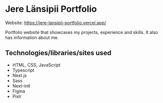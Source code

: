 # Jere Länsipii Portfolio

Website: https://jere-lansipii-portfolio.vercel.app/

Portfolio website that showcases my projects, experience and skills. It also has information about me.

## Technologies/libraries/sites used

- HTML, CSS, JavaScript
- Typescript
- Next.js
- Sass
- Next-intl
- Figma
- Pixlr
